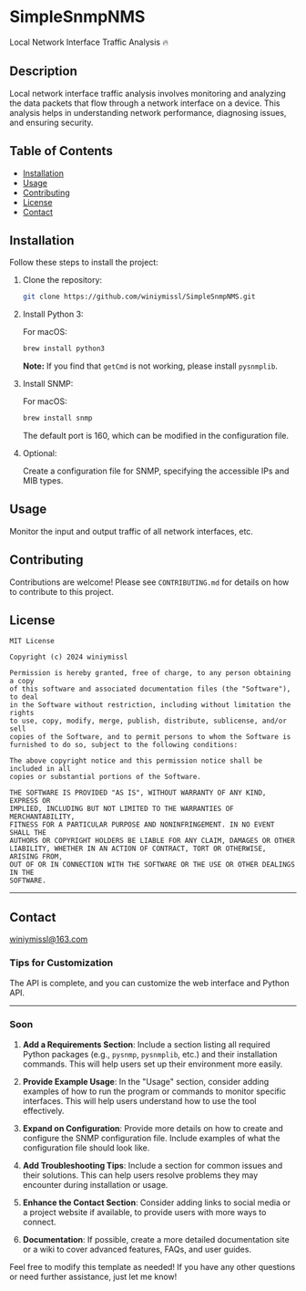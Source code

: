 # SimpleSnmpNMS

Local Network Interface Traffic Analysis 🔥

## Description

Local network interface traffic analysis involves monitoring and analyzing the data packets that flow through a network
interface on a device. This analysis helps in understanding network performance, diagnosing issues, and ensuring
security.

## Table of Contents

- [Installation](#installation)
- [Usage](#usage)
- [Contributing](#contributing)
- [License](#license)
- [Contact](#contact)

## Installation

Follow these steps to install the project:

1. Clone the repository:
   ```bash
   git clone https://github.com/winiymissl/SimpleSnmpNMS.git
   ```

2. Install Python 3:

   For macOS:
   ```bash
   brew install python3
   ```
   **Note:** If you find that `getCmd` is not working, please install `pysnmplib`.

3. Install SNMP:

   For macOS:
   ```bash
   brew install snmp
   ```
   The default port is 160, which can be modified in the configuration file.

4. Optional:

   Create a configuration file for SNMP, specifying the accessible IPs and MIB types.

## Usage

Monitor the input and output traffic of all network interfaces, etc.



## Contributing

Contributions are welcome! Please see `CONTRIBUTING.md` for details on how to contribute to this project.

## License

```
MIT License

Copyright (c) 2024 winiymissl

Permission is hereby granted, free of charge, to any person obtaining a copy
of this software and associated documentation files (the "Software"), to deal
in the Software without restriction, including without limitation the rights
to use, copy, modify, merge, publish, distribute, sublicense, and/or sell
copies of the Software, and to permit persons to whom the Software is
furnished to do so, subject to the following conditions:

The above copyright notice and this permission notice shall be included in all
copies or substantial portions of the Software.

THE SOFTWARE IS PROVIDED "AS IS", WITHOUT WARRANTY OF ANY KIND, EXPRESS OR
IMPLIED, INCLUDING BUT NOT LIMITED TO THE WARRANTIES OF MERCHANTABILITY,
FITNESS FOR A PARTICULAR PURPOSE AND NONINFRINGEMENT. IN NO EVENT SHALL THE
AUTHORS OR COPYRIGHT HOLDERS BE LIABLE FOR ANY CLAIM, DAMAGES OR OTHER
LIABILITY, WHETHER IN AN ACTION OF CONTRACT, TORT OR OTHERWISE, ARISING FROM,
OUT OF OR IN CONNECTION WITH THE SOFTWARE OR THE USE OR OTHER DEALINGS IN THE
SOFTWARE.
```

---

## Contact

winiymissl@163.com

### Tips for Customization

The API is complete, and you can customize the web interface and Python API.

---

### Soon

1. **Add a Requirements Section**: Include a section listing all required Python packages (e.g., `pysnmp`, `pysnmplib`,
   etc.) and their installation commands. This will help users set up their environment more easily.

2. **Provide Example Usage**: In the "Usage" section, consider adding examples of how to run the program or commands to
   monitor specific interfaces. This will help users understand how to use the tool effectively.

3. **Expand on Configuration**: Provide more details on how to create and configure the SNMP configuration file. Include
   examples of what the configuration file should look like.

4. **Add Troubleshooting Tips**: Include a section for common issues and their solutions. This can help users resolve
   problems they may encounter during installation or usage.

5. **Enhance the Contact Section**: Consider adding links to social media or a project website if available, to provide
   users with more ways to connect.

6. **Documentation**: If possible, create a more detailed documentation site or a wiki to cover advanced features, FAQs,
   and user guides.

Feel free to modify this template as needed! If you have any other questions or need further assistance, just let me
know!
